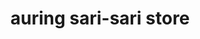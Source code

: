 ---
title: "auring sari-sari store"
url: /padre-burgos/auring-sari-sari-store/
shop: convenience
---